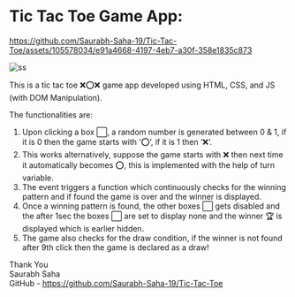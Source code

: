 # Tic Tac Toe Game App:



https://github.com/Saurabh-Saha-19/Tic-Tac-Toe/assets/105578034/e91a4668-4197-4eb7-a30f-358e1835c873

![ss](https://github.com/Saurabh-Saha-19/Tic-Tac-Toe/assets/105578034/5e07361b-3704-4478-ba36-bd56ae6d4252)


This is a tic tac toe ❌⭕❌ game app developed using HTML, CSS, and JS (with DOM Manipulation).

The functionalities are:
1.	Upon clicking a box ⬜, a random number is generated between 0 & 1, if it is 0 then the game starts with ‘⭕’, if it is 1 then ‘❌’.
2.	This works alternatively, suppose the game starts with ❌ then next time it automatically becomes ⭕, this is implemented with the help of turn variable.
3.	The event triggers a function which continuously checks for the winning pattern and if found the game is over and the winner is displayed.
4.	Once a winning pattern is found, the other boxes ⬜ gets disabled and the after 1sec the boxes ⬜ are set to display none and the winner 🏆 is displayed which is earlier hidden.
5.	The game also checks for the draw condition, if the winner is not found after 9th click then the game is declared as a draw!

Thank You<br>
Saurabh Saha<br>
GitHub - https://github.com/Saurabh-Saha-19/Tic-Tac-Toe

